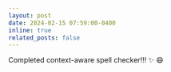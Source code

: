 ```yaml
---
layout: post
date: 2024-02-15 07:59:00-0400
inline: true
related_posts: false
---
```


Completed context-aware spell checker!!! :sparkles: :smile:
